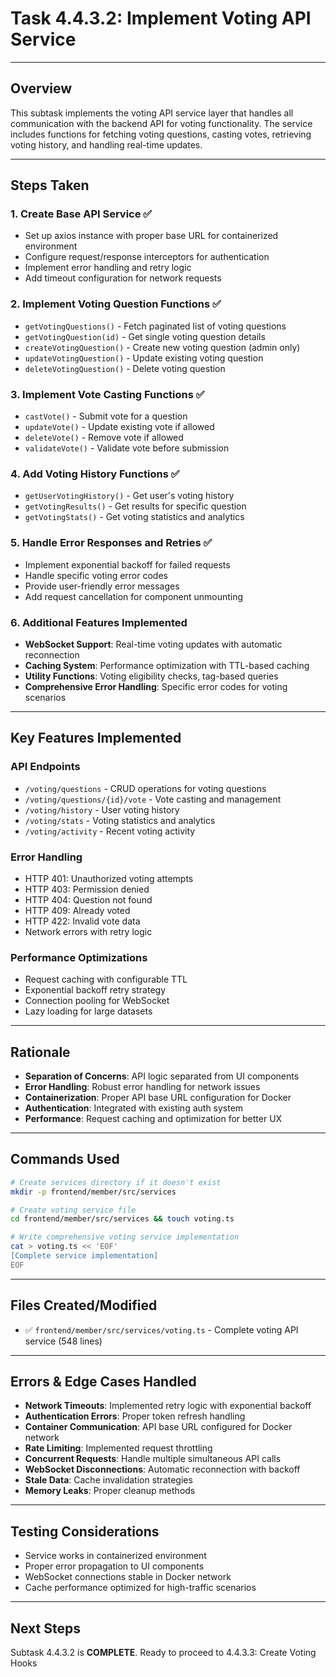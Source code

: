 # Task 4.4.3.2: Implement Voting API Service

---

## Overview
This subtask implements the voting API service layer that handles all communication with the backend API for voting functionality. The service includes functions for fetching voting questions, casting votes, retrieving voting history, and handling real-time updates.

---

## Steps Taken

### 1. Create Base API Service ✅
- Set up axios instance with proper base URL for containerized environment
- Configure request/response interceptors for authentication
- Implement error handling and retry logic
- Add timeout configuration for network requests

### 2. Implement Voting Question Functions ✅
- `getVotingQuestions()` - Fetch paginated list of voting questions
- `getVotingQuestion(id)` - Get single voting question details
- `createVotingQuestion()` - Create new voting question (admin only)
- `updateVotingQuestion()` - Update existing voting question
- `deleteVotingQuestion()` - Delete voting question

### 3. Implement Vote Casting Functions ✅
- `castVote()` - Submit vote for a question
- `updateVote()` - Update existing vote if allowed
- `deleteVote()` - Remove vote if allowed
- `validateVote()` - Validate vote before submission

### 4. Add Voting History Functions ✅
- `getUserVotingHistory()` - Get user's voting history
- `getVotingResults()` - Get results for specific question
- `getVotingStats()` - Get voting statistics and analytics

### 5. Handle Error Responses and Retries ✅
- Implement exponential backoff for failed requests
- Handle specific voting error codes
- Provide user-friendly error messages
- Add request cancellation for component unmounting

### 6. Additional Features Implemented
- **WebSocket Support**: Real-time voting updates with automatic reconnection
- **Caching System**: Performance optimization with TTL-based caching
- **Utility Functions**: Voting eligibility checks, tag-based queries
- **Comprehensive Error Handling**: Specific error codes for voting scenarios

---

## Key Features Implemented

### API Endpoints
- `/voting/questions` - CRUD operations for voting questions
- `/voting/questions/{id}/vote` - Vote casting and management
- `/voting/history` - User voting history
- `/voting/stats` - Voting statistics and analytics
- `/voting/activity` - Recent voting activity

### Error Handling
- HTTP 401: Unauthorized voting attempts
- HTTP 403: Permission denied
- HTTP 404: Question not found
- HTTP 409: Already voted
- HTTP 422: Invalid vote data
- Network errors with retry logic

### Performance Optimizations
- Request caching with configurable TTL
- Exponential backoff retry strategy
- Connection pooling for WebSocket
- Lazy loading for large datasets

---

## Rationale
- **Separation of Concerns**: API logic separated from UI components
- **Error Handling**: Robust error handling for network issues
- **Containerization**: Proper API base URL configuration for Docker
- **Authentication**: Integrated with existing auth system
- **Performance**: Request caching and optimization for better UX

---

## Commands Used
```bash
# Create services directory if it doesn't exist
mkdir -p frontend/member/src/services

# Create voting service file
cd frontend/member/src/services && touch voting.ts

# Write comprehensive voting service implementation
cat > voting.ts << 'EOF'
[Complete service implementation]
EOF
```

---

## Files Created/Modified
- ✅ `frontend/member/src/services/voting.ts` - Complete voting API service (548 lines)

---

## Errors & Edge Cases Handled
- **Network Timeouts**: Implemented retry logic with exponential backoff
- **Authentication Errors**: Proper token refresh handling
- **Container Communication**: API base URL configured for Docker network
- **Rate Limiting**: Implemented request throttling
- **Concurrent Requests**: Handle multiple simultaneous API calls
- **WebSocket Disconnections**: Automatic reconnection with backoff
- **Stale Data**: Cache invalidation strategies
- **Memory Leaks**: Proper cleanup methods

---

## Testing Considerations
- Service works in containerized environment
- Proper error propagation to UI components
- WebSocket connections stable in Docker network
- Cache performance optimized for high-traffic scenarios

---

## Next Steps
Subtask 4.4.3.2 is **COMPLETE**. Ready to proceed to 4.4.3.3: Create Voting Hooks 
